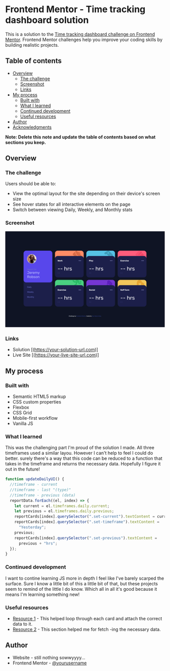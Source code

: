 # Frontend Mentor - Time tracking dashboard solution

This is a solution to the [Time tracking dashboard challenge on Frontend Mentor](https://www.frontendmentor.io/challenges/time-tracking-dashboard-UIQ7167Jw). Frontend Mentor challenges help you improve your coding skills by building realistic projects.

## Table of contents

- [Overview](#overview)
  - [The challenge](#the-challenge)
  - [Screenshot](#screenshot)
  - [Links](#links)
- [My process](#my-process)
  - [Built with](#built-with)
  - [What I learned](#what-i-learned)
  - [Continued development](#continued-development)
  - [Useful resources](#useful-resources)
- [Author](#author)
- [Acknowledgments](#acknowledgments)

**Note: Delete this note and update the table of contents based on what sections you keep.**

## Overview

### The challenge

Users should be able to:

- View the optimal layout for the site depending on their device's screen size
- See hover states for all interactive elements on the page
- Switch between viewing Daily, Weekly, and Monthly stats

### Screenshot

![](./screenshot.png)

### Links

- Solution [(https://your-solution-url.com)]
- Live Site [(https://your-live-site-url.com)]

## My process

### Built with

- Semantic HTML5 markup
- CSS custom properties
- Flexbox
- CSS Grid
- Mobile-first workflow
- Vanilla JS

### What I learned

This was the challenging part I'm proud of the solution I made. All three timeframes used a similar layou. However I can't help to feel I could do better. surely there's a way that this code can be reduced to a function that takes in the timeframe and returns the necessary data. Hopefully I figure it out in the future!

```js
function updateDailyUI() {
  //timeframe - current
  //timeframe - last "(type)"
  //timeframe - previous (data)
  reportData.forEach((el, index) => {
    let current = el.timeframes.daily.current;
    let previous = el.timeframes.daily.previous;
    reportCards[index].querySelector(".set-current").textContent = current;
    reportCards[index].querySelector(".set-timeframe").textContent =
      "Yesterday";
    previous;
    reportCards[index].querySelector(".set-previous").textContent =
      previous + "hrs";
  });
}
```

### Continued development

I want to contine learning JS more in depth I feel like I've barely scarped the surface. Sure I know a little bit of this a little bit of that, but these projects seem to remind of the little I do know. Which all in all it's good because it means I'm learning something new!

### Useful resources

- [Resource 1](https://developer.mozilla.org/en-US/docs/Web/JavaScript/Reference/Global_Objects/Array/forEach) - This helped loop through each card and attach the correct data to it.
- [Resource 2](https://www.frontendmentor.io/learning-paths/javascript-fundamentals-oR7g6-mTZ-/steps/67c7794fa98e92cdab0b8cb3/article/read) - This section helped me for fetch -ing the necessary data.

## Author

- Website - still nothing sowwyyyy...
- Frontend Mentor - [@yourusername](https://www.frontendmentor.io/profile/moncadad)
